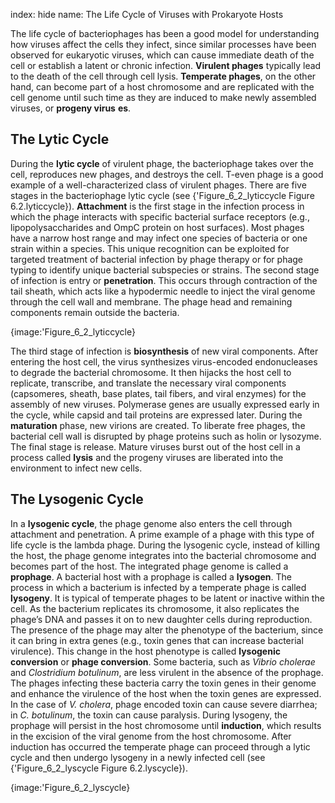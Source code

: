 index: hide
name: The Life Cycle of Viruses with Prokaryote Hosts

The life cycle of bacteriophages has been a good model for understanding how viruses affect the cells they infect, since similar processes have been observed for eukaryotic viruses, which can cause immediate death of the cell or establish a latent or chronic infection.  **Virulent phages** typically lead to the death of the cell through cell lysis.  **Temperate phages**, on the other hand, can become part of a host chromosome and are replicated with the cell genome until such time as they are induced to make newly assembled viruses, or  **progeny virus** **es**.

## The Lytic Cycle

During the  **lytic cycle** of virulent phage, the bacteriophage takes over the cell, reproduces new phages, and destroys the cell. T-even phage is a good example of a well-characterized class of virulent phages. There are five stages in the bacteriophage lytic cycle (see {'Figure_6_2_lyticcycle Figure 6.2.lyticcycle}).  **Attachment** is the first stage in the infection process in which the phage interacts with specific bacterial surface receptors (e.g., lipopolysaccharides and OmpC protein on host surfaces). Most phages have a narrow host range and may infect one species of bacteria or one strain within a species. This unique recognition can be exploited for targeted treatment of bacterial infection by phage therapy or for phage typing to identify unique bacterial subspecies or strains. The second stage of infection is entry or  **penetration**. This occurs through contraction of the tail sheath, which acts like a hypodermic needle to inject the viral genome through the cell wall and membrane. The phage head and remaining components remain outside the bacteria.


{image:'Figure_6_2_lyticcycle}
        

The third stage of infection is  **biosynthesis** of new viral components. After entering the host cell, the virus synthesizes virus-encoded endonucleases to degrade the bacterial chromosome. It then hijacks the host cell to replicate, transcribe, and translate the necessary viral components (capsomeres, sheath, base plates, tail fibers, and viral enzymes) for the assembly of new viruses. Polymerase genes are usually expressed early in the cycle, while capsid and tail proteins are expressed later. During the  **maturation** phase, new virions are created. To liberate free phages, the bacterial cell wall is disrupted by phage proteins such as holin or lysozyme. The final stage is release. Mature viruses burst out of the host cell in a process called  **lysis** and the progeny viruses are liberated into the environment to infect new cells.

## The Lysogenic Cycle

In a  **lysogenic cycle**, the phage genome also enters the cell through attachment and penetration. A prime example of a phage with this type of life cycle is the lambda phage. During the lysogenic cycle, instead of killing the host, the phage genome integrates into the bacterial chromosome and becomes part of the host. The integrated phage genome is called a  **prophage**. A bacterial host with a prophage is called a  **lysogen**. The process in which a bacterium is infected by a temperate phage is called  **lysogeny**. It is typical of temperate phages to be latent or inactive within the cell. As the bacterium replicates its chromosome, it also replicates the phage’s DNA and passes it on to new daughter cells during reproduction. The presence of the phage may alter the phenotype of the bacterium, since it can bring in extra genes (e.g., toxin genes that can increase bacterial virulence). This change in the host phenotype is called  **lysogenic conversion** or  **phage conversion**. Some bacteria, such as  *Vibrio cholerae* and  *Clostridium botulinum*, are less virulent in the absence of the prophage. The phages infecting these bacteria carry the toxin genes in their genome and enhance the virulence of the host when the toxin genes are expressed. In the case of  *V. cholera*, phage encoded toxin can cause severe diarrhea; in  *C. botulinum*, the toxin can cause paralysis. During lysogeny, the prophage will persist in the host chromosome until  **induction**, which results in the excision of the viral genome from the host chromosome. After induction has occurred the temperate phage can proceed through a lytic cycle and then undergo lysogeny in a newly infected cell (see {'Figure_6_2_lyscycle Figure 6.2.lyscycle}).


{image:'Figure_6_2_lyscycle}
        
